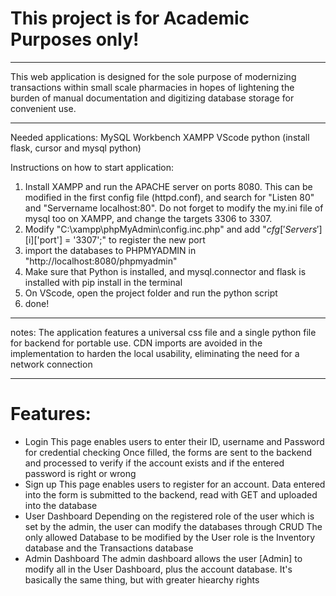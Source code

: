 # This project is for Academic Purposes only!
___________________________________________________________________________________________________________________________

This web application is designed for the sole purpose of modernizing transactions within small scale pharmacies in hopes
of lightening the burden of manual documentation and digitizing database storage for convenient use.

___________________________________________________________________________________________________________________________
Needed applications:
MySQL Workbench
XAMPP
VScode
python (install flask, cursor and mysql python)

Instructions on how to start application:
1. Install XAMPP and run the APACHE server on ports 8080. This can be modified in the first config file (httpd.conf), and search for "Listen 80" and "Servername localhost:80". Do not forget to modify the my.ini file of mysql too on XAMPP, and change the targets 3306 to 3307.
2. Modify "C:\xampp\phpMyAdmin\config.inc.php" and add "$cfg['Servers'][$i]['port'] = '3307';" to register the new port
3. import the databases to PHPMYADMIN in "http://localhost:8080/phpmyadmin"
4. Make sure that Python is installed, and mysql.connector and flask is installed with pip install in the terminal
5. On VScode, open the project folder and run the python script
6. done!
___________________________________________________________________________________________________________________________
notes:
The application features a universal css file and a single python file for backend for portable use.
CDN imports are avoided in the implementation to harden the local usability, eliminating the need for a network connection
___________________________________________________________________________________________________________________________
# Features:
 - Login
 This page enables users to enter their ID, username and Password for credential checking
 Once filled, the forms are sent to the backend and processed to verify if the account exists and if the entered password is right or wrong
 - Sign up
 This page enables users to register for an account.
 Data entered into the form is submitted to the backend, read with GET and uploaded into the database
 - User Dashboard
 Depending on the registered role of the user which is set by the admin, the user can modify the databases through CRUD
 The only allowed Database to be modified by the User role is the Inventory database and the Transactions database
 - Admin Dashboard
 The admin dashboard allows the user [Admin] to modify all in the User Dashboard, plus the account database.
 It's basically the same thing, but with greater hiearchy rights

